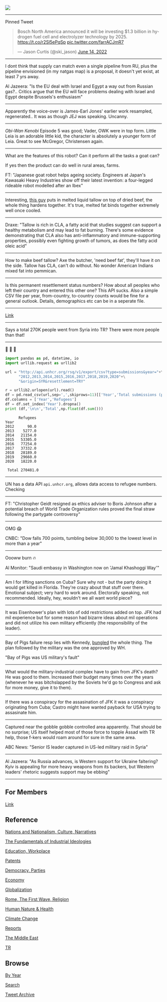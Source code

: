 <img src="https://drive.google.com/uc?export=view&id=1B2wf9R7AMH1d7Vw6e2mucLbIQ5NSjir7"/>

---

Pinned Tweet

<blockquote class="twitter-tweet"><p lang="en" dir="ltr">Bosch North America announced it will be investing $1.3 billion in hydrogen fuel cell and electrolyzer technology by 2025. <a href="https://t.co/r2Sl5ePqSp">https://t.co/r2Sl5ePqSp</a> <a href="https://t.co/farrACJmR7">pic.twitter.com/farrACJmR7</a></p>&mdash; Jason Curtis (@ski_jason) <a href="https://twitter.com/ski_jason/status/1536758744297644036?ref_src=twsrc%5Etfw">June 14, 2022</a></blockquote> <script async src="https://platform.twitter.com/widgets.js" charset="utf-8"></script>

---

I dont think that supply can match even a single pipeline from RU,
plus the pipeline envisioned (in my natgas map) is a proposal, it
doesn't yet exist, at least 7 yrs away.

Al Jazeera: "Is the EU deal with Israel and Egypt a way out from
Russian gas?.. Critics argue that the EU will face problems dealing
with Israel and Egypt despite Brussels's enthusiasm"

---

Apparently the voice-over is James-Earl Jones' earlier work resampled,
regenerated.. It was as though JEJ was speaking. Uncanny.

---

*Obi-Wan Kenobi* Episode 5 was good; Vader, OWK were in top form.
Little Leia is an adorable little kid, the character is absolutely a
younger form of Leia. Great to see McGregor, Christensen again.

---

What are the features of this robot? Can it perform all the tasks a
goat can?

If yes then the product can do well in rural areas, farms.

FT: "Japanese goat robot helps ageing society. Engineers at Japan's
Kawasaki Heavy Industries show off their latest invention: a
four-legged rideable robot modelled after an Ibex"

---

Interesting, [this guy](https://youtu.be/MElMJsIP1Y0?t=404) puts in
melted liquid tallow on top of dried beef, the whole thing hardens
together. It's true, melted fat binds together extremely well once
cooled.

---

Draxe: "Tallow is rich in CLA, a fatty acid that studies suggest can
support a healthy metabolism and may lead to fat burning. There's some
evidence demonstrating that CLA also has anti-inflammatory and
immune-supporting properties, possibly even fighting growth of tumors,
as does the fatty acid oleic acid"

---

How to make beef tallow? Axe the butcher, 'need beef fat', they'll
have it on the side. Tallow has CLA, can't do without. No wonder
American Indians mixed fat into pemmican.

---

Is this permanent resettlement status numbers? How about all peoples
who left their country and entered this other one? This API
sucks. Also a simple CSV file per year, from-country, to-country
counts would be fine for a general outlook. Details, demographics etc
can be in a seperate file.

---

[Link](https://drive.google.com/uc?export=view&id=1KdW52Guba1DGZyioXMrc9BU8OMBfFcmh)

---

Says a total 270K people went from Syria into TR? There were more
people than that!

---

🤨 🤨 🤨 


```python
import pandas as pd, datetime, io
import urllib.request as urllib2

url = "http://api.unhcr.org/rsq/v1/export/csv?type=submissions&year="+\
      "2012,2013,2014,2015,2016,2017,2018,2019,2020"+\
      "&origin=SYR&resettlement=TRY"

r = urllib2.urlopen(url).read()
df = pd.read_csv(url,sep=',',skiprows=11)[['Year','Total submissions (persons)']]
df.columns = ['Year','Refugees']
df = df.set_index('Year').dropna()
print (df,'\n\n','Total',np.float(df.sum()))
```

```text
      Refugees
Year          
2012      90.0
2013    5277.0
2014   21154.0
2015   53305.0
2016   77254.0
2017   37332.0
2018   28189.0
2019   29660.0
2020   18220.0 

 Total 270481.0
```

---

UN has a data API `api.unhcr.org`, allows data access to refugee
numbers. Checking

---

FT: "Christopher Geidt resigned as ethics adviser to Boris Johnson
after a potential breach of World Trade Organization rules proved the
final straw following the partygate controversy"

---

OMG 😱 

CNBC: "Dow falls 700 points, tumbling below 30,000 to the lowest level in more than a year"

---

Oooww burn 🔥 

Al Monitor: "Saudi embassy in Washington now on 'Jamal Khashoggi Way'"

---

Am I for lifting sanctions on Cuba? Sure why not - but the party doing
it would get killed in Florida. They're crazy about that stuff over
there. Emotional subject; very hard to work around. Electorally
speaking, not recommended. Ideally, hey, wouldn't we all want world
piece?

---

It was Eisenhower's plan with lots of odd restrictions added on
top. JFK had mil experience but for some reason had bizarre ideas
about mil operations and did not utilize his own military efficiently
(the responsibility of the leader).

---

Bay of Pigs failure resp lies with Kennedy, [bungled](2021/08/nuclear-folly-plokhy.html#bayofpigs)
the whole thing. The plan followed by the military was the one approved by WH.

"Bay of Pigs was US military's fault"

---

What would the military-industrial complex have to gain from JFK's
death? He was good to them. Increased their budget many times over the
years (whenever he was bitchslapped by the Soviets he'd go to Congress
and ask for more money, give it to them).

---

If there was a conspiracy for the assasination of JFK it was a
conspiracy originating from Cuba; Castro might have wanted payback for
USA trying to assasinate him.

---

Captured near the gobble gobble controlled area apparently. That
should be no surprise; US itself helped most of those force to topple
Assad with TR help, those f-kers would roam around for sure in the
same area.

ABC News: "Senior IS leader captured in US-led military raid in Syria"

---

Al Jazeera: "As Russia advances, is Western support for Ukraine
faltering? Kyiv is appealing for more heavy weapons from its backers,
but Western leaders' rhetoric suggests support may be ebbing"

---

## For Members

[Link](https://thirdwave-members.herokuapp.com)

## Reference

[Nations and Nationalism, Culture, Narratives](2013/02/nations-and-nationalism.html)

[The Fundamentals of Industrial Ideologies](2011/04/fundamentals-of-industrial-ideologies.html)

[Education, Workplace](2017/09/education-workplace.html)

[Patents](2018/09/patents.html)

[Democracy, Parties](2016/11/democracy.html)

[Economy](2018/05/economy.html)

[Globalization](2018/09/globalization.html)

[Rome, The First Wave, Religion](2017/12/rome.html)

[Human Nature & Health](2020/07/human-nature.html)

[Climate Change](2018/12/climate.html)

[Reports](2019/05/reports.html)

[The Middle East](2019/07/middleeast.html)

[TR](../tr)

## Browse

[By Year](years.html)

[Search](search.html)

[Tweet Archive](tweets/index.html)
